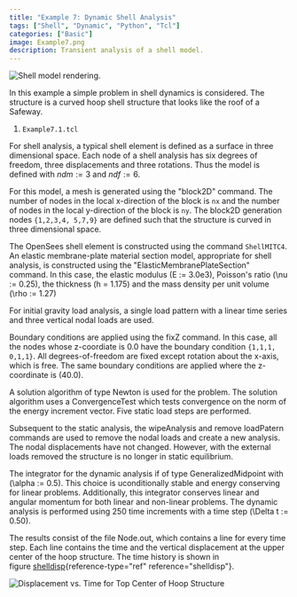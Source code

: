 ```yaml
---
title: "Example 7: Dynamic Shell Analysis"
tags: ["Shell", "Dynamic", "Python", "Tcl"]
categories: ["Basic"]
image: Example7.png
description: Transient analysis of a shell model.
---
```


![Shell model rendering.](Example7.png)

In this example a simple problem in shell dynamics is considered. The
structure is a curved hoop shell structure that looks like the roof of a
Safeway.

1.  `Example7.1.tcl`

For shell analysis, a typical shell element is defined as a surface in
three dimensional space. Each node of a shell analysis has six degrees
of freedom, three displacements and three rotations. Thus the model is
defined with $ndm := 3$ and $ndf := 6$.

For this model, a mesh is generated using the "block2D" command. The
number of nodes in the local x-direction of the block is `nx` and the
number of nodes in the local y-direction of the block is `ny`. The
block2D generation nodes `{1,2,3,4, 5,7,9}` are defined such that the
structure is curved in three dimensional space.

The OpenSees shell element is constructed using the command
`ShellMITC4`. An elastic membrane-plate material section model,
appropriate for shell analysis, is constructed using the
"ElasticMembranePlateSection" command. In this case, the elastic modulus
\(E := 3.0e3\), Poisson's ratio \(\nu :=  0.25\), the thickness \(h = 1.175\)
and the mass density per unit volume \(\rho := 1.27\)

For initial gravity load analysis, a single load pattern with a linear
time series and three vertical nodal loads are used.

Boundary conditions are applied using the fixZ command. In this case,
all the nodes whose z-coordiate is $0.0$ have the boundary condition
`{1,1,1, 0,1,1}`. All degrees-of-freedom are fixed except rotation about
the x-axis, which is free. The same boundary conditions are applied
where the z-coordinate is \(40.0\).

A solution algorithm of type Newton is used for the problem. The
solution algorithm uses a ConvergenceTest which tests convergence on the
norm of the energy increment vector. Five static load steps are
performed.

Subsequent to the static analysis, the wipeAnalysis and remove
loadPatern commands are used to remove the nodal loads and create a new
analysis. The nodal displacements have not changed. However, with the
external loads removed the structure is no longer in static equilibrium.

The integrator for the dynamic analysis if of type GeneralizedMidpoint
with \(\alpha := 0.5\). This choice is uconditionally stable and energy
conserving for linear problems. Additionally, this integrator conserves
linear and angular momentum for both linear and non-linear problems. The
dynamic analysis is performed using $250$ time increments with a time
step \(\Delta t := 0.50\).


The results consist of the file Node.out, which contains a line for
every time step. Each line contains the time and the vertical
displacement at the upper center of the hoop structure. The time history
is shown in figure [shelldisp](#shelldisp){reference-type="ref"
reference="shelldisp"}.

![Displacement vs. Time for Top Center of Hoop Structure](hoop.svg)


